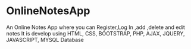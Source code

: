# OnlineNotesApp
An Online Notes App where you can Register,Log In ,add ,delete and edit notes 
It is develop using
HTML,
CSS,
BOOTSTRAP,
PHP,
AJAX,
JQUERY,
JAVASCRIPT,
MYSQL Database


